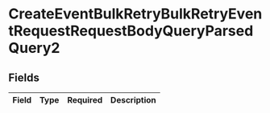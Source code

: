 # CreateEventBulkRetryBulkRetryEventRequestRequestBodyQueryParsedQuery2


## Fields

| Field       | Type        | Required    | Description |
| ----------- | ----------- | ----------- | ----------- |